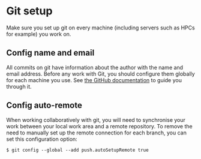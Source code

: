 # Git setup

Make sure you set up git on every machine (including servers such as HPCs for example) you work on.

## Config name and email

All commits on git have information about the author with the name and email address. Before any work with Git, you should configure them globally for each machine you use. See [the GitHub documentation][git-setup] to guide you through it.

## Config auto-remote

When working collaboratively with git, you will need to synchronise your work between your local work area and a remote repository. To remove the need to manually set up the remote connection for each branch, you can set this configuration option:

```
$ git config --global --add push.autoSetupRemote true
```

[git-setup]: https://docs.github.com/en/get-started/quickstart/set-up-git#setting-up-git